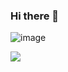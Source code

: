 ### Hi there 👋

<!--
**anderleyson/anderleyson** is a ✨ _special_ ✨ repository because its `README.md` (this file) appears on your GitHub profile.

Here are some ideas to get you started:

- 🔭 I’m currently working on ...
- 🌱 I’m currently learning ...
- 👯 I’m looking to collaborate on ...
- 🤔 I’m looking for help with ...
- 💬 Ask me about ...
- 📫 How to reach me: ...
- 😄 Pronouns: ...
- ⚡ Fun fact: ...
-->
![image]({[BadgeURLHere](https://img.shields.io/badge/WhatsApp-25D366?style=for-the-badge&logo=whatsapp&logoColor=white)})


<img src="{[BadgeURLHere](https://img.shields.io/badge/WhatsApp-25D366?style=for-the-badge&logo=whatsapp&logoColor=white)}" />